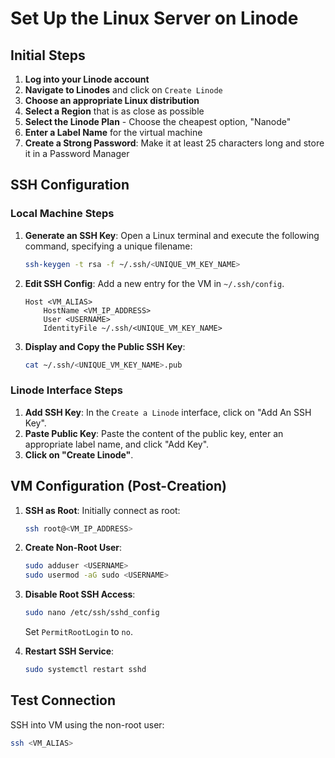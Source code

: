 # Set Up the Linux Server on Linode

## Initial Steps

1. **Log into your Linode account**
2. **Navigate to Linodes** and click on `Create Linode`
3. **Choose an appropriate Linux distribution**
4. **Select a Region** that is as close as possible
5. **Select the Linode Plan** - Choose the cheapest option, "Nanode"
6. **Enter a Label Name** for the virtual machine
7. **Create a Strong Password**: Make it at least 25 characters long and store it in a Password Manager

## SSH Configuration

### Local Machine Steps

1. **Generate an SSH Key**: Open a Linux terminal and execute the following command, specifying a unique filename:
    ```bash
    ssh-keygen -t rsa -f ~/.ssh/<UNIQUE_VM_KEY_NAME>
    ```

2. **Edit SSH Config**: Add a new entry for the VM in `~/.ssh/config`.
    ```text
    Host <VM_ALIAS>
        HostName <VM_IP_ADDRESS>
        User <USERNAME>
        IdentityFile ~/.ssh/<UNIQUE_VM_KEY_NAME>
    ```

3. **Display and Copy the Public SSH Key**:
    ```bash
    cat ~/.ssh/<UNIQUE_VM_KEY_NAME>.pub
    ```

### Linode Interface Steps

1. **Add SSH Key**: In the `Create a Linode` interface, click on "Add An SSH Key".
2. **Paste Public Key**: Paste the content of the public key, enter an appropriate label name, and click "Add Key".
3. **Click on "Create Linode"**.

## VM Configuration (Post-Creation)

1. **SSH as Root**: Initially connect as root:
    ```bash
    ssh root@<VM_IP_ADDRESS>
    ```

2. **Create Non-Root User**:
    ```bash
    sudo adduser <USERNAME>
    sudo usermod -aG sudo <USERNAME>
    ```

3. **Disable Root SSH Access**:
    ```bash
    sudo nano /etc/ssh/sshd_config
    ```
    Set `PermitRootLogin` to `no`.

4. **Restart SSH Service**:
    ```bash
    sudo systemctl restart sshd
    ```

## Test Connection

SSH into VM using the non-root user:

```bash
ssh <VM_ALIAS>
